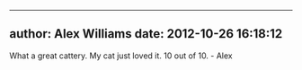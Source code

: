 
---
author: Alex Williams
date: 2012-10-26 16:18:12
---
What a great cattery. My cat just loved it. 10 out of 10. - Alex

